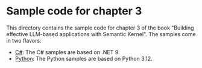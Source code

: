 # Sample code for chapter 3

This directory contains the sample code for chapter 3 of the book "Building effective LLM-based applications with Semantic Kernel".
The samples come in two flavors:

- [C#](CSharp/): The C# samples are based on .NET 9.
- [Python](Python/): The Python samples are based on Python 3.12.